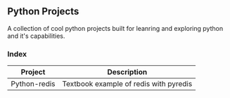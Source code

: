 ## Python Projects

A collection of cool python projects built for leanring and exploring python and it's capabilities.

### Index
| Project | Description |
| --- | ------- |
| Python-redis | Textbook example of redis with pyredis |
